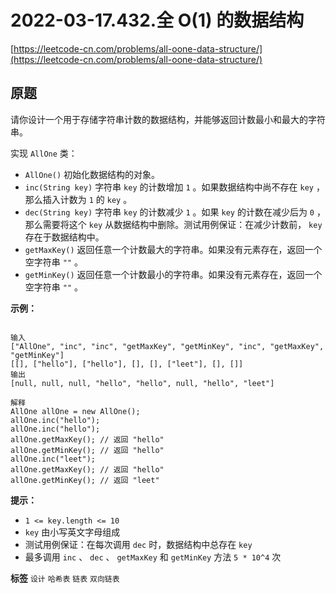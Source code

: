 # 2022-03-17.432.全 O(1) 的数据结构
[https://leetcode-cn.com/problems/all-oone-data-structure/](https://leetcode-cn.com/problems/all-oone-data-structure/)
## 原题
请你设计一个用于存储字符串计数的数据结构，并能够返回计数最小和最大的字符串。

实现 `AllOne` 类：
-  `AllOne()` 初始化数据结构的对象。
-  `inc(String key)` 字符串 `key` 的计数增加 `1` 。如果数据结构中尚不存在 `key` ，那么插入计数为 `1` 的 `key` 。
-  `dec(String key)` 字符串 `key` 的计数减少 `1` 。如果 `key` 的计数在减少后为 `0` ，那么需要将这个 `key` 从数据结构中删除。测试用例保证：在减少计数前， `key` 存在于数据结构中。
-  `getMaxKey()` 返回任意一个计数最大的字符串。如果没有元素存在，返回一个空字符串 `""` 。
-  `getMinKey()` 返回任意一个计数最小的字符串。如果没有元素存在，返回一个空字符串 `""` 。
 

 **示例：** 

```

输入
["AllOne", "inc", "inc", "getMaxKey", "getMinKey", "inc", "getMaxKey", "getMinKey"]
[[], ["hello"], ["hello"], [], [], ["leet"], [], []]
输出
[null, null, null, "hello", "hello", null, "hello", "leet"]

解释
AllOne allOne = new AllOne();
allOne.inc("hello");
allOne.inc("hello");
allOne.getMaxKey(); // 返回 "hello"
allOne.getMinKey(); // 返回 "hello"
allOne.inc("leet");
allOne.getMaxKey(); // 返回 "hello"
allOne.getMinKey(); // 返回 "leet"

```
 

 **提示：** 
-  `1 <= key.length <= 10` 
-  `key` 由小写英文字母组成
- 测试用例保证：在每次调用 `dec` 时，数据结构中总存在 `key` 
- 最多调用 `inc` 、 `dec` 、 `getMaxKey` 和 `getMinKey` 方法 `5 * 10^4` 次
 
**标签**
`设计` `哈希表` `链表` `双向链表` 


##
```go

```
>
